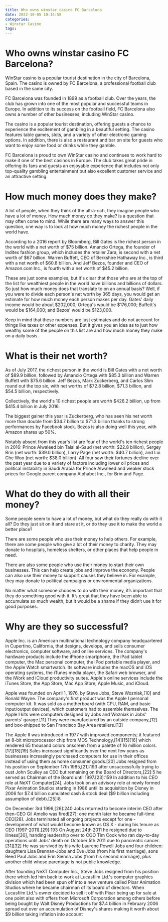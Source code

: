 ```yaml
---
title: Who owns winstar casino FC Barcelona
date: 2022-10-05 10:14:58
categories:
- Winstar Casino
tags:
---
```



#  Who owns winstar casino FC Barcelona?

WinStar casino is a popular tourist destination in the city of Barcelona, Spain. The casino is owned by FC Barcelona, a professional football club based in the same city.

FC Barcelona was founded in 1899 as a football club. Over the years, the club has grown into one of the most popular and successful teams in Europe. In addition to its success on the football field, FC Barcelona also owns a number of other businesses, including WinStar casino.

The casino is a popular tourist destination, offering guests a chance to experience the excitement of gambling in a beautiful setting. The casino features table games, slots, and a variety of other electronic gaming options. In addition, there is also a restaurant and bar on site for guests who want to enjoy some food or drinks while they gamble.

FC Barcelona is proud to own WinStar casino and continues to work hard to make it one of the best casinos in Europe. The club takes great pride in offering its fans and guests an enjoyable experience that includes not only top-quality gambling entertainment but also excellent customer service and an attractive setting.

#  How much money does they make?

A lot of people, when they think of the ultra-rich, they imagine people who have a lot of money. How much money do they make? is a question that may often come to mind. While there are many ways to answer this question, one way is to look at how much money the richest people in the world have.

According to a 2016 report by Bloomberg, Bill Gates is the richest person in the world with a net worth of $75 billion. Amancio Ortega, the founder of Inditex fashion group, which includes the retailer Zara, is second with a net worth of $67 billion. Warren Buffett, CEO of Berkshire Hathaway Inc., is third with a net worth of $60.8 billion. And Jeff Bezos, founder and CEO of Amazon.com Inc., is fourth with a net worth of $45.2 billion.

These are just some examples, but it's clear that those who are at the top of the list for wealthiest people in the world have billions and billions of dollars. So just how much money does that translate to on an annual basis? Well, if you were to divide each person's net worth by 365 days, you would get an estimate for how much money each person makes per day. Gates' daily income would be about $202,000; Ortega's would be $176,000; Buffett's would be $164,000; and Bezos' would be $123,000.

Keep in mind that these numbers are just estimates and do not account for things like taxes or other expenses. But it gives you an idea as to just how wealthy some of the people on this list are and how much money they make on a daily basis.

#  What is their net worth?

As of July 2017, the richest person in the world is Bill Gates with a net worth of $89.9 billion. followed by Amancio Ortega with $85.3 billion and Warren Buffett with $75.6 billion. Jeff Bezos, Mark Zuckerberg, and Carlos Slim round out the top six, with net worths of $72.8 billion, $71.3 billion, and $54.5 billion, respectively.

Collectively, the world's 10 richest people are worth $426.2 billion, up from $415.4 billion in July 2016.

The biggest gainer this year is Zuckerberg, who has seen his net worth more than double from $34.7 billion to $71.3 billion thanks to strong performances by Facebook stock. Bezos is also doing well this year, with Amazon shares up 50%.

Notably absent from this year's list are four of the world's ten richest people in 2016: Prince Alwaleed bin Talal al-Saud (net worth: $22.8 billion), Sergey Brin (net worth: $39.0 billion), Larry Page (net worth: $40.7 billion), and Lui Che Woo (net worth: $38.0 billion). All four saw their fortunes decline over the past year due to a variety of factors including lower oil prices and political instability in Saudi Arabia for Prince Alwaleed and weaker stock prices for Google parent company Alphabet Inc., for Brin and Page.

#  What do they do with all their money?

Some people seem to have a lot of money, but what do they really do with it all? Do they just sit on it and stare at it, or do they use it to make the world a better place?

There are some people who use their money to help others. For example, there are some people who give a lot of their money to charity. They may donate to hospitals, homeless shelters, or other places that help people in need.

There are also some people who use their money to start their own businesses. This can help create jobs and improve the economy. People can also use their money to support causes they believe in. For example, they may donate to political campaigns or environmental organizations.

No matter what someone chooses to do with their money, it’s important that they do something good with it. It’s great that they have been able to accumulate so much wealth, but it would be a shame if they didn’t use it for good purposes.

#  Why are they so successful?

Apple Inc. is an American multinational technology company headquartered in Cupertino, California, that designs, develops, and sells consumer electronics, computer software, and online services. The company's hardware products include the iPhone smartphone, the iPad tablet computer, the Mac personal computer, the iPod portable media player, and the Apple Watch smartwatch. Its software includes the macOS and iOS operating systems, the iTunes media player, the Safari web browser, and the iWork and iCloud productivity suites. Apple's online services include the iTunes Store, the App Store, Mac App Store, Apple Music, and iCloud.

Apple was founded on April 1, 1976, by Steve Jobs, Steve Wozniak,[10] and Ronald Wayne. The company's first product was the Apple I personal computer kit. It was sold as a motherboard (with CPU, RAM, and basic input/output devices), which customers had to assemble themselves. The Apple I kits were computers designed by Jobs and Wozniak in Jobs' parents' garage.[11] They were manufactured by an outside company,[12] and box-shipped to San Francisco Bay Area retailers.[13]

The Apple II was introduced in 1977 with improved components; it featured an 8-bit microprocessor chip from MOS Technology,[14][15][16] which rendered 65 thousand colors onscreen from a palette of 16 million colors.[17][18][19] Sales increased significantly over the next few years as businesses increasingly purchased computers for use in their offices instead of using them as home consumer goods.[20] Jobs resigned from his position on September 17th 1985,[21]:193 after unsuccessfully trying to oust John Sculley as CEO but remaining on the Board of Directors,[22]:5 he served as Chairman of the Board until 1997.[23]:159 In addition to his CEO role at NeXT Computer[24], Jobs took on an advisory role at newly formed Pixar Animation Studios starting in 1986 until its acquisition by Disney in 2006 for $7.4 billion cumulated cash & stock deal ($9 billion including assumption of debt).[25]:8

On December 3rd 1996,[26]:240 Jobs returned to become interim CEO after then-CEO Gil Amelio was fired[27]; one month later he became full-time CEO[28]. Jobs terminated all ongoing projects except for one - development of what would become known as OS X - during his tenure as CEO (1997-2011).[29]:193 On August 24th 2011 he resigned due to illness[30], handing leadership over to COO Tim Cook who ran day-to-day operations until Jobs' death on October 5th 2011 due to pancreatic cancer.[31][32] He was survived by his wife Laurene Powell Jobs and four children: daughters Lisa Brennan-Jobs and Eve Jobs (from his first marriage), sons Reed Paul Jobs and Erin Sienna Jobs (from his second marriage), plus another child whose parentage is not public knowledge.

After founding NeXT Computer Inc., Steve Jobs resigned from his position there which led him back to work at Lucasfilm Ltd.'s computer graphics division which had been spun off into a new venture called Pixar Animation Studios where he became chairman of its board of directors. When Lucasfilm Ltd.'s owner decided to sell it off with Pixar being up for sale at one point also with offers from Microsoft Corporation among others before being bought by Walt Disney Productions for $7.4 billion in February 2006 spread out over an accumulation of Disney's shares making it worth about $9 billion taking inflation into account